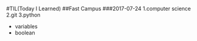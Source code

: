 #TIL(Today I Learned)
##Fast Campus
###2017-07-24
1.computer science
2.git
3.python
- variables
- boolean

